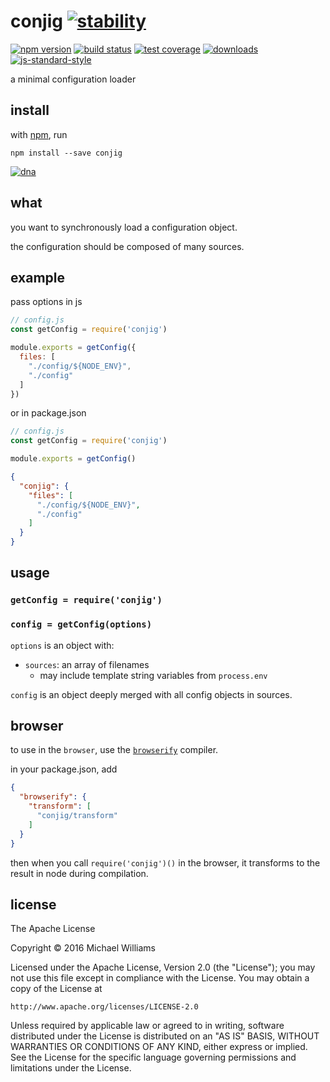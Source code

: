 # conjig [![stability][0]][1]
[![npm version][2]][3] [![build status][4]][5] [![test coverage][6]][7]
[![downloads][8]][9] [![js-standard-style][10]][11]

a minimal configuration loader

## install

with [npm](https://www.npmjs.com), run

```shell
npm install --save conjig
```

[![dna](https://upload.wikimedia.org/wikipedia/commons/8/87/DNA_orbit_animated_small.gif)](https://commons.wikimedia.org/wiki/File%3ADNA_orbit_animated_small.gif)

## what

you want to synchronously load a configuration object.

the configuration should be composed of many sources.

## example

pass options in js

```js
// config.js
const getConfig = require('conjig')

module.exports = getConfig({
  files: [
    "./config/${NODE_ENV}",
    "./config"
  ]
})
```

or in package.json

```js
// config.js
const getConfig = require('conjig')

module.exports = getConfig()
```

```json
{
  "conjig": {
    "files": [
      "./config/${NODE_ENV}",
      "./config"
    ]
  }
}
```

## usage

### `getConfig = require('conjig')`

### `config = getConfig(options)`

`options` is an object with:

- `sources`: an array of filenames
  - may include template string variables from `process.env`

`config` is an object deeply merged with all config objects in sources.

## browser

to use in the `browser`, use the [`browserify`](http://browserify.org) compiler.

in your package.json, add

```json
{
  "browserify": {
    "transform": [
      "conjig/transform"
    ]
  }
}
```

then when you call `require('conjig')()` in the browser, it transforms to the result in node during compilation.

## license

The Apache License

Copyright &copy; 2016 Michael Williams

Licensed under the Apache License, Version 2.0 (the "License");
you may not use this file except in compliance with the License.
You may obtain a copy of the License at

    http://www.apache.org/licenses/LICENSE-2.0

Unless required by applicable law or agreed to in writing, software
distributed under the License is distributed on an "AS IS" BASIS,
WITHOUT WARRANTIES OR CONDITIONS OF ANY KIND, either express or implied.
See the License for the specific language governing permissions and
limitations under the License.

[0]: https://img.shields.io/badge/stability-experimental-orange.svg?style=flat-square
[1]: https://nodejs.org/api/documentation.html#documentation_stability_index
[2]: https://img.shields.io/npm/v/conjig.svg?style=flat-square
[3]: https://npmjs.org/package/conjig
[4]: https://img.shields.io/travis/ahdinosaur/conjig/master.svg?style=flat-square
[5]: https://travis-ci.org/ahdinosaur/conjig
[6]: https://img.shields.io/codecov/c/github/ahdinosaur/conjig/master.svg?style=flat-square
[7]: https://codecov.io/github/ahdinosaur/conjig
[8]: http://img.shields.io/npm/dm/conjig.svg?style=flat-square
[9]: https://npmjs.org/package/conjig
[10]: https://img.shields.io/badge/code%20style-standard-brightgreen.svg?style=flat-square
[11]: https://github.com/feross/standard
